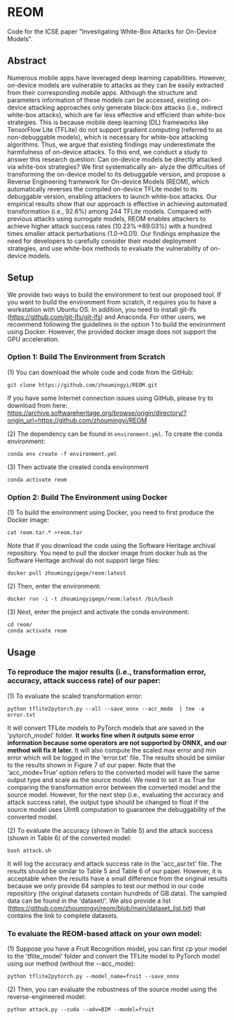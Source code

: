 # REOM
Code for the ICSE paper "Investigating White-Box Attacks for On-Device Models".

## Abstract

Numerous mobile apps have leveraged deep learning capabilities. However, on-device models are vulnerable to attacks as they can be easily extracted from their corresponding mobile apps. Although the structure and parameters information of these models can be accessed, existing on-device attacking approaches only generate black-box attacks (i.e., indirect white-box attacks), which are far less effective and efficient than white-box strategies. This is because mobile deep learning (DL) frameworks like TensorFlow Lite (TFLite) do not support gradient computing (referred to as non-debuggable models), which is necessary for white-box attacking algorithms. Thus, we argue that existing findings may underestimate the harmfulness of on-device attacks. To this end, we conduct a study to answer this research question: Can on-device models be directly attacked via white-box strategies? We first systematically an-
alyze the difficulties of transforming the on-device model to its debuggable version, and propose a Reverse Engineering framework for On-device Models (REOM), which automatically reverses the compiled on-device TFLite model to its debuggable version, enabling attackers to launch white-box attacks. Our empirical results show that our approach is effective in achieving automated transformation (i.e., 92.6%) among 244 TFLite models. Compared with previous attacks using surrogate models, REOM enables attackers to achieve higher attack success rates (10.23%→89.03%) with a hundred times smaller attack perturbations (1.0→0.01). Our findings emphasize the need for developers to carefully consider their model deployment strategies, and use white-box methods to evaluate the vulnerability of on-device models.

## Setup

We provide two ways to build the environment to test our proposed tool. If you want to build the environment from scratch, it requires you to have a workstation with Ubuntu OS. In addition, you need to install git-lfs (https://github.com/git-lfs/git-lfs) and Anaconda. For other users, we recommend following the guidelines in the option 1 to build the environment using Docker. However, the provided docker image does not support the GPU acceleration.

### Option 1: Build The Environment from Scratch

(1) You can download the whole code and code from the GitHub:

```
git clone https://github.com/zhoumingyi/REOM.git
```

If you have some Internet connection issues using GitHub, please try to download from here:
https://archive.softwareheritage.org/browse/origin/directory/?origin_url=https://github.com/zhoumingyi/REOM

(2) The dependency can be found in `environment.yml`. To create the conda environment:


```
conda env create -f environment.yml
```

(3) Then activate the created conda environment

```
conda activate reom
```

### Option 2: Build The Environment using Docker

(1) To build the environment using Docker, you need to first produce the Docker image:

```
cat reom.tar.* >reom.tar
```

Note that if you download the code using the Software Heritage archival repository. You need to pull the docker image from docker hub as the Software Heritage archival do not support large files:

```
docker pull zhoumingyigege/reom:latest
```

(2) Then, enter the environment:

```
docker run -i -t zhoumingyigege/reom:latest /bin/bash
```

(3) Next, enter the project and activate the conda environment:

```
cd reom/
conda activate reom
```

## Usage

### To reproduce the major results (i.e., transformation error, accuracy, attack success rate) of our paper:

(1) To evaluate the scaled transformation error:

```
python tflite2pytorch.py --all --save_onnx --acc_mode  | tee -a error.txt
```

It will convert TFLite models to PyTorch models that are saved in the 'pytorch_model' folder. **It works fine when it outputs some error information because some operators are not supported by ONNX, and our method will fix it later.** It will also compute the scaled max error and min error which will be logged in the 'error.txt' file. The results should be similar to the results shown in Figure 7 of our paper. Note that the 'acc_mode=True' option refers to the converted model will have the same output type and scale as the source model. We need to set it as True for comparing the transformation error between the converted model and the source model. However, for the next step (i.e., evaluating the accuracy and attack success rate), the output type should be changed to float if the source model uses UInt8 computation to guarantee the debuggability of the converted model.

(2) To evaluate the accuracy (shown in Table 5) and the attack success (shown in Table 6) of the converted model:

```
bash attack.sh
```

It will log the accuracy and attack success rate in the 'acc_asr.txt' file. The results should be similar to Table 5 and Table 6 of our paper. However, it is acceptable when the results have a small difference from the original results because we only provide 64 samples to test our method in our code repository (the original datasets contain hundreds of GB data). The sampled data can be found in the 'dataset/'. We also provide a list (https://github.com/zhoumingyi/reom/blob/main/dataset_list.txt) that contains the link to complete datasets.

### To evaluate the REOM-based attack on your own model:

(1) Suppose you have a Fruit Recognition model, you can first cp your model to the 'tflite\_model' folder and convert the TFLite model to PyTorch model using our method (without the --acc_mode):

```
python tflite2pytorch.py --model_name=fruit --save_onnx
```

(2) Then, you can evaluate the robustness of the source model using the reverse-engineered model:

```
python attack.py --cuda --adv=BIM --model=fruit 
```

